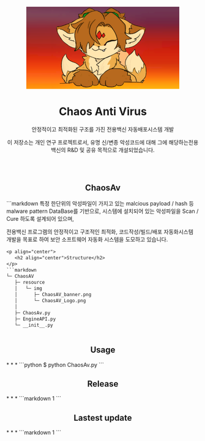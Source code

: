 <p align="center">
   <img src="./resource/img/ChaosAV_banner.png" width="400" height="215" alt="ChaosAv image file">
   <h1 align="center">Chaos Anti Virus</h2>
   <p align="center">안정적이고 최적화된 구조를 가진 전용백신 자동배포시스템 개발</p>
   <p align="center">이 저장소는 개인 연구 프로젝트로서, 유명 신/변종 악성코드에 대해 그에 해당하는전용 백신의 R&D 및 공유 목적으로 개설되었습니다.</p>
   <br><br>
</p>


<h2 align="center">ChaosAv</h2>
```markdown
특정 한단위의 악성파일이 가지고 있는 malcious payload / hash 등 malware pattern DataBase를 기반으로,
시스템에 설치되어 있는 악성파일을 Scan / Cure 하도록 설계되어 있으며,

전용백신 프로그램의 안정적이고 구조적인 최적화, 코드작성/빌드/배포 자동화시스템 개발을 목표로 하여
보안 소프트웨어 자동화 시스템을 도모하고 있습니다.
```
<p align="center">
   <h2 align="center">Structure</h2>
</p>
```markdown
└─ ChaosAV
   ├─ resource
   │   └─ img 
   │      ├─ ChaosAV_banner.png
   │      └─ ChaosAV_Logo.png
   │
   ├─ ChaosAv.py
   ├─ EngineAPI.py
   └─ __init__.py
   
```
<p align="center">
   <h2 align="center">Usage</h2>
</p>
* * *
```python
$ python ChaosAv.py
```

<p align="center">
   <h2 align="center">Release</h2>
</p>
* * *
```markdown
1
```
<p align="center">
   <h2 align="center">Lastest update</h2>
</p>
* * *
```markdown
1
```
